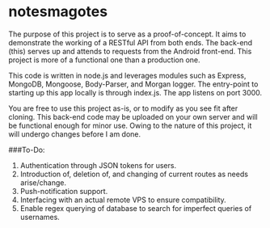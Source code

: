 # notesmagotes

The purpose of this project is to serve as a proof-of-concept.  It aims to demonstrate the working of a RESTful API from both ends.  The back-end (this) serves up and attends to requests from the Android front-end.  This project is more of a functional one than a production one.

This code is written in node.js and leverages modules such as Express, MongoDB, Mongoose, Body-Parser, and Morgan logger.  The entry-point to starting up this app locally is through index.js.  The app listens on port 3000.

You are free to use this project as-is, or to modify as you see fit after cloning.  This back-end code may be uploaded on your own server and will be functional enough for minor use.  Owing to the nature of this project, it will undergo changes before I am done.

###To-Do:

1. Authentication through JSON tokens for users.
2. Introduction of, deletion of, and changing of current routes as needs arise/change.
3. Push-notification support.
4. Interfacing with an actual remote VPS to ensure compatibility.
5. Enable regex querying of database to search for imperfect queries of usernames.